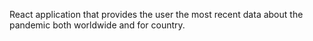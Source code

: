 React application that provides the user the most recent data about the pandemic both worldwide and for country.
